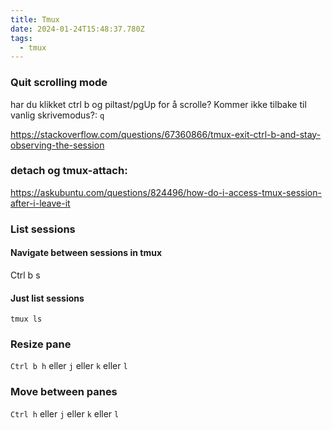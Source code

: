 ```yaml
---
title: Tmux
date: 2024-01-24T15:48:37.780Z
tags:
  - tmux
---
```

### Quit scrolling mode

har du klikket ctrl b og piltast/pgUp for å scrolle? Kommer ikke tilbake til vanlig skrivemodus?: `q`

<https://stackoverflow.com/questions/67360866/tmux-exit-ctrl-b-and-stay-observing-the-session>

### detach og tmux-attach:

<https://askubuntu.com/questions/824496/how-do-i-access-tmux-session-after-i-leave-it>

### List sessions

#### Navigate between sessions in tmux

Ctrl b s

#### Just list sessions

`tmux ls`

### Resize pane

`Ctrl b h` eller `j` eller `k` eller `l`

### Move between panes

`Ctrl h` eller `j` eller `k` eller `l`
